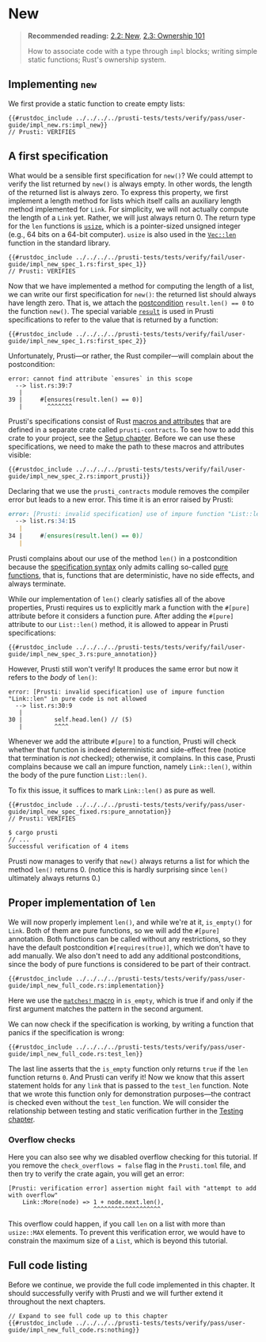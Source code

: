 # New 

> **Recommended reading:** 
> [2.2: New](https://rust-unofficial.github.io/too-many-lists/first-new.html), 
> [2.3: Ownership 101](https://rust-unofficial.github.io/too-many-lists/first-ownership.html)
> 
> How to associate code with a type through `impl` blocks; 
> writing simple static functions;
> Rust's ownership system.

## Implementing `new`

We first provide a static function to create empty lists:

```rust,noplaypen
{{#rustdoc_include ../../../../prusti-tests/tests/verify/pass/user-guide/impl_new.rs:impl_new}}
// Prusti: VERIFIES
```

## A first specification

What would be a sensible first specification for `new()`?
We could attempt to verify the list returned by `new()` is always empty.
In other words, the length of the returned list is always zero.
To express this property, we first implement a length method for lists which
itself calls an auxiliary length method implemented for `Link`.
For simplicity, we will not actually compute the length of a `Link` yet.
Rather, we will just always return 0. The return type for the `len` functions is [`usize`](https://doc.rust-lang.org/std/primitive.usize.html), which is a pointer-sized unsigned integer (e.g., 64 bits on a 64-bit computer). `usize` is also used in the [`Vec::len`](https://doc.rust-lang.org/std/vec/struct.Vec.html#method.len) function in the standard library.

```rust,noplaypen
{{#rustdoc_include ../../../../prusti-tests/tests/verify/fail/user-guide/impl_new_spec_1.rs:first_spec_1}}
// Prusti: VERIFIES
```

Now that we have implemented a method for computing the length of a list, we can
write our first specification for `new()`: the returned list should always have length
zero.
That is, we attach the [postcondition](../verify/prepost.md)
`result.len() == 0` to the function `new()`. The special variable [`result`](../syntax.md#result-variable) is used in Prusti specifications to refer to the value that is returned by a function:

```rust,noplaypen
{{#rustdoc_include ../../../../prusti-tests/tests/verify/fail/user-guide/impl_new_spec_1.rs:first_spec_2}}
```

Unfortunately, Prusti—or rather, the Rust compiler—will complain about
the postcondition:

```plain
error: cannot find attribute `ensures` in this scope
  --> list.rs:39:7
   |
39 |     #[ensures(result.len() == 0)]    
   |       ^^^^^^^
```

Prusti's specifications consist of Rust
[macros and attributes](https://doc.rust-lang.org/reference/procedural-macros.html)
that are defined in a separate crate called `prusti-contracts`. To see how to add this crate to your project, see the [Setup chapter](setup.md).
Before we can use these specifications, we need to make the path to these
macros and attributes visible:

```rust,noplaypen
{{#rustdoc_include ../../../../prusti-tests/tests/verify/fail/user-guide/impl_new_spec_2.rs:import_prusti}}
```

Declaring that we use the `prusti_contracts` module removes the compiler error but
leads to a new error. This time it is an error raised by Prusti:

```markdown
error: [Prusti: invalid specification] use of impure function "List::len" in pure code is not allowed
  --> list.rs:34:15
   |
34 |     #[ensures(result.len() == 0)]    
   | 
```

Prusti complains about our use of the method `len()` in a postcondition because the
[specification syntax](../syntax.md) only admits calling so-called
[pure functions](../verify/pure.md), that is, functions that are deterministic,
have no side effects, and always terminate.

While our implementation of `len()` clearly satisfies all of the above properties,
Prusti requires us to explicitly mark a function with the `#[pure]` attribute
before it considers a function pure.
After adding the `#[pure]` attribute to our `List::len()` method, it is allowed to
appear in Prusti specifications:

```rust,noplaypen
{{#rustdoc_include ../../../../prusti-tests/tests/verify/fail/user-guide/impl_new_spec_3.rs:pure_annotation}}
```

However, Prusti still won't verify! It produces the same error but now it refers
to the *body* of `len()`:

```plain
error: [Prusti: invalid specification] use of impure function "Link::len" in pure code is not allowed
  --> list.rs:30:9
   |
30 |         self.head.len() // (5)
   |         ^^^^
```

Whenever we add the attribute `#[pure]` to a function, Prusti will check whether that
function is indeed deterministic and side-effect free
(notice that termination is *not* checked); otherwise, it complains.
In this case, Prusti complains because we call an impure function,
namely `Link::len()`, within the body of the pure function `List::len()`.

<!-- TODO: link capabilities/limitations chapter (termination) -->

To fix this issue, it suffices to mark `Link::len()` as pure as well.

```rust,noplaypen
{{#rustdoc_include ../../../../prusti-tests/tests/verify/pass/user-guide/impl_new_spec_fixed.rs:pure_annotation}}
// Prusti: VERIFIES
```

```plain
$ cargo prusti
// ...
Successful verification of 4 items
```

Prusti now manages to verify that `new()` always returns
a list for which the method `len()` returns 0. (notice
this is hardly surprising since `len()` ultimately always returns 0.)

## Proper implementation of `len`

We will now properly implement `len()`, and while we're at it, `is_empty()` for `Link`. Both of them are pure functions, so we will add the `#[pure]` annotation. Both functions can be called without any restrictions, so they have the default postcondition `#[requires(true)]`, which we don't have to add manually. We also don't need to add any additional postconditions, since the body of pure functions is considered to be part of their contract.

```rust,noplaypen
{{#rustdoc_include ../../../../prusti-tests/tests/verify/pass/user-guide/impl_new_full_code.rs:implementation}}
```

Here we use the [`matches!` macro](https://doc.rust-lang.org/std/macro.matches.html) in `is_empty`, which is true if and only if the first argument matches the pattern in the second argument.

We can now check if the specification is working, by writing a function that panics if the specification is wrong:
```rust,noplaypen
{{#rustdoc_include ../../../../prusti-tests/tests/verify/pass/user-guide/impl_new_full_code.rs:test_len}}
```

The last line asserts that the `is_empty` function only returns `true` if the `len` function returns `0`.
And Prusti can verify it! Now we know that this assert statement holds for any `link` that is passed to the `test_len` function.
Note that we wrote this function only for demonstration purposes—the contract is checked even without the `test_len` function. We will consider the relationship between testing and static verification further in the [Testing chapter](testing.md).

### Overflow checks

Here you can also see why we disabled overflow checking for this tutorial. If you remove the `check_overflows = false` flag in the `Prusti.toml` file, and then try to verify the crate again, you will get an error:
```plain
[Prusti: verification error] assertion might fail with "attempt to add with overflow"
    Link::More(node) => 1 + node.next.len(),
                        ^^^^^^^^^^^^^^^^^^^
```
This overflow could happen, if you call `len` on a list with more than `usize::MAX` elements. To prevent this verification error, we would have to constrain the maximum size of a `List`, which is beyond this tutorial. 

## Full code listing

Before we continue, we provide the full code implemented in this chapter.
It should successfully verify with Prusti and we will further extend it throughout
the next chapters.

```rust,noplaypen
// Expand to see full code up to this chapter
{{#rustdoc_include ../../../../prusti-tests/tests/verify/pass/user-guide/impl_new_full_code.rs:nothing}}
```
